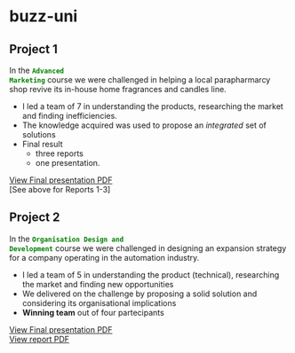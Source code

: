 # buzz-uni

## Project 1

In the <code style="color : green">**Advanced Marketing**</code> course we were challenged in helping a local parapharmarcy shop revive its in-house home fragrances and candles line.
* I led a team of 7 in understanding the products, researching the market and finding inefficiencies.
* The knowledge acquired was used to propose an _integrated_ set of solutions
* Final result
   * three reports
   * one presentation.

[View Final presentation PDF](Edelweiss_presentation.pdf)  
[See above for Reports 1-3]
 
 ## Project 2

In the <code style="color : green">**Organisation Design and Development**</code> course we were challenged in designing an expansion strategy for a company operating in the automation industry. 
* I led a team of 5 in understanding the product (technical), researching the market and finding new opportunities
* We delivered on the challenge by proposing a solid solution and considering its organisational implications
* **Winning team** out of four partecipants 

[View Final presentation PDF](BDFPresentation_Ciss.pdf)  
[View report PDF](Ciss.Tidiane.2097343_BDF.pdf)
